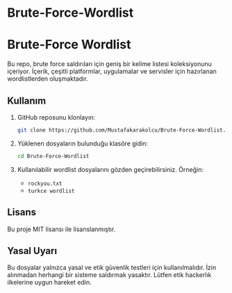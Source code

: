# Brute-Force-Wordlist
# Brute-Force Wordlist

Bu repo, brute force saldırıları için geniş bir kelime listesi koleksiyonunu içeriyor. İçerik, çeşitli platformlar, uygulamalar ve servisler için hazırlanan wordlistlerden oluşmaktadır.

## Kullanım
1. GitHub reposunu klonlayın:
    ```bash
    git clone https://github.com/Mustafakarakolcu/Brute-Force-Wordlist.git
    ```

2. Yüklenen dosyaların bulunduğu klasöre gidin:
    ```bash
    cd Brute-Force-Wordlist
    ```

3. Kullanılabilir wordlist dosyalarını gözden geçirebilirsiniz. Örneğin:
    - `rockyou.txt`
    - `turkce wordlist`

## Lisans
Bu proje MIT lisansı ile lisanslanmıştır.

## Yasal Uyarı
Bu dosyalar yalnızca yasal ve etik güvenlik testleri için kullanılmalıdır. İzin alınmadan herhangi bir sisteme saldırmak yasaktır. Lütfen etik hackerlık ilkelerine uygun hareket edin.

